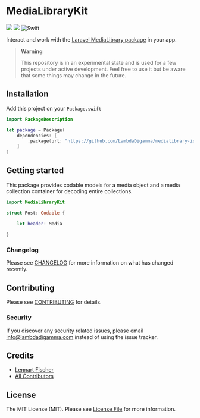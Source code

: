 # MediaLibraryKit

<p align="left">
<img src="https://img.shields.io/apm/l/atomic-design-ui.svg">
<img src="https://img.shields.io/badge/platforms-iOS%2C%20macOS%2C%20watchOS%2C%20tvOS-lightgrey.svg">
<img alt="Swift" src="https://github.com/LambdaDigamma/medialibrary-ios/actions/workflows/swift.yml/badge.svg">
</p>

Interact and work with the [Laravel MediaLibrary package](https://github.com/spatie/laravel-medialibrary) in your app.

> **Warning**
> 
> This repository is in an experimental state and is used for a few projects under active development. 
> Feel free to use it but be aware that some things may change in the future.


## Installation

Add this project on your `Package.swift`

```swift
import PackageDescription

let package = Package(
    dependencies: [
        .package(url: "https://github.com/LambdaDigamma/medialibrary-ios.git", majorVersion: 1, minor: 0)
    ]
)
```

## Getting started

This package provides codable models for a media object and a media collection container for decoding entire collections.

```swift
import MediaLibraryKit

struct Post: Codable {

    let header: Media
    
}

```


### Changelog

Please see [CHANGELOG](CHANGELOG.md) for more information on what has changed recently.

## Contributing

Please see [CONTRIBUTING](CONTRIBUTING.md) for details.

### Security

If you discover any security related issues, please email info@lambdadigamma.com instead of using the issue tracker.

## Credits

- [Lennart Fischer](https://github.com/lambdadigamma)
- [All Contributors](../../contributors)

## License

The MIT License (MIT). Please see [License File](LICENSE.md) for more information.
